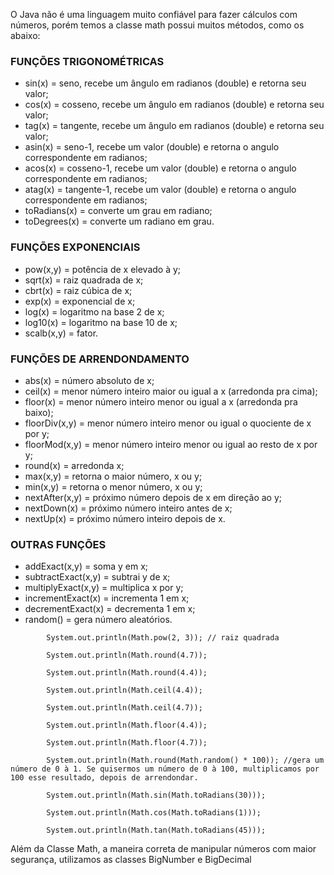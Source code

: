 O Java não é uma linguagem muito confiável para fazer cálculos com números, porém temos a classe math possui muitos métodos, como os abaixo:
### FUNÇÕES TRIGONOMÉTRICAS
- sin(x) = seno, recebe um ângulo em radianos (double) e retorna seu valor;
- cos(x) = cosseno, recebe um ângulo em radianos (double) e retorna seu valor;
- tag(x) = tangente, recebe um ângulo em radianos (double) e retorna seu valor;
- asin(x) = seno-1, recebe um valor (double) e retorna o angulo correspondente em radianos;
- acos(x) = cosseno-1, recebe um valor (double) e retorna o angulo correspondente em radianos;
- atag(x) = tangente-1, recebe um valor (double) e retorna o angulo correspondente em radianos;
- toRadians(x) = converte um grau em radiano;
- toDegrees(x) = converte um radiano em grau.

### FUNÇÕES EXPONENCIAIS
- pow(x,y) = potência de x elevado à y;
- sqrt(x) = raiz quadrada de x;
- cbrt(x) = raiz cúbica de x;
- exp(x) = exponencial de x;
- log(x) = logaritmo na base 2 de x;
- log10(x) = logaritmo na base 10 de x;
- scalb(x,y) = fator.

### FUNÇÕES DE ARRENDONDAMENTO
- abs(x) = número absoluto de x;
- ceil(x) = menor número inteiro maior ou igual a x (arredonda pra cima);
- floor(x) = menor número inteiro menor ou igual a x (arredonda pra baixo);
- floorDiv(x,y) = menor número inteiro menor ou igual o quociente de x por y;
- floorMod(x,y) = menor número inteiro menor ou igual ao resto de x por y;
- round(x) = arredonda x;
- max(x,y) = retorna o maior número, x ou y;
- min(x,y) = retorna o menor número, x ou y;
- nextAfter(x,y) = próximo número depois de x em direção ao y;
- nextDown(x) = próximo número inteiro antes de x;
- nextUp(x) = próximo número inteiro depois de x.

### OUTRAS FUNÇÕES
- addExact(x,y) = soma y em x;
- subtractExact(x,y) = subtrai y de x;
- multiplyExact(x,y) = multiplica x por y;
- incrementExact(x) = incrementa 1 em x;
- decrementExact(x) = decrementa 1 em x;
- random() = gera número aleatórios.

```
        System.out.println(Math.pow(2, 3)); // raiz quadrada
		
		System.out.println(Math.round(4.7));
		
		System.out.println(Math.round(4.4));
		
		System.out.println(Math.ceil(4.4));
		
		System.out.println(Math.ceil(4.7));
		
		System.out.println(Math.floor(4.4));
		
		System.out.println(Math.floor(4.7));
		
		System.out.println(Math.round(Math.random() * 100)); //gera um número de 0 à 1. Se quisermos um número de 0 à 100, multiplicamos por 100 esse resultado, depois de arrendondar.
		
		System.out.println(Math.sin(Math.toRadians(30)));
		
		System.out.println(Math.cos(Math.toRadians(1)));
		
		System.out.println(Math.tan(Math.toRadians(45)));
```
Além da Classe Math, a maneira correta de manipular números com maior segurança, utilizamos as classes BigNumber e BigDecimal
